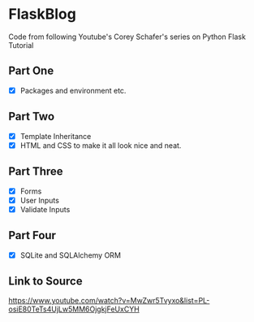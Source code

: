 # FlaskBlog
Code from following Youtube's Corey Schafer's series on Python Flask Tutorial

## Part One
- [x] Packages and environment etc.
## Part Two
- [x] Template Inheritance 
- [x] HTML and CSS to make it all look nice and neat. 
## Part Three
- [x] Forms
- [x] User Inputs
- [x] Validate Inputs
## Part Four
- [x] SQLite and SQLAlchemy ORM
  
## Link to Source
https://www.youtube.com/watch?v=MwZwr5Tvyxo&list=PL-osiE80TeTs4UjLw5MM6OjgkjFeUxCYH
